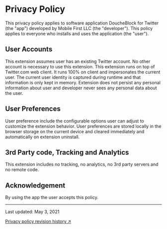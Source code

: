 # Privacy Policy

This privacy policy applies to software application DoucheBlock for Twitter (the "app") developed by Mobile First LLC (the "developer"). This policy applies to everyone who  installs and uses the application (the "user").

## User Accounts

This extension assumes user has an existing Twitter account. No other account is necessary to use this extension. This extension runs on top of Twitter.com web client. It runs 100% on client and impersonates the current user. The current user identity is captured during runtime and that information is only kept in memory. Extension does not persist any personal information about user and developer never sees any personal data about the user.

## User Preferences

User preference include the configurable options user can adjust to customize the extension behavior. User preferences are stored locally in the browser storage on the current device and cleared immediately and automatically on extension uninstall.

## 3rd Party code, Tracking and Analytics

This extension includes no tracking, no analytics, no 3rd party servers and no remote code.

## Acknowledgement

By using the app the user accepts this policy.

* * * 

Last updated: May 3, 2021

[Privacy policy revision history ↗](https://github.com/MobileFirstLLC/doucheblock/commits/master/docs/pages/privacy.md)
